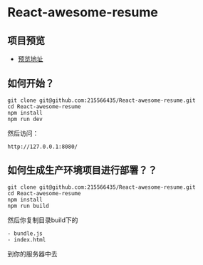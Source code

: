 # React-awesome-resume

项目预览
-------
- [预览地址](http://htmlpreview.github.io/?https://github.com/215566435/React-awesome-resume/blob/master/build/index.html)


如何开始？
-------
```
git clone git@github.com:215566435/React-awesome-resume.git
cd React-awesome-resume
npm install
npm run dev
```

然后访问：
```
http://127.0.0.1:8080/
```

如何生成生产环境项目进行部署？？
-------
```
git clone git@github.com:215566435/React-awesome-resume.git
cd React-awesome-resume
npm install
npm run build

```

然后你复制目录build下的
```
- bundle.js
- index.html
```
到你的服务器中去